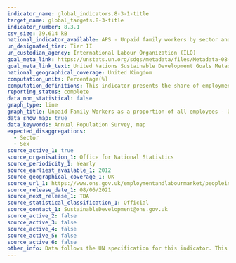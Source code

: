 ```yaml
---
indicator_name: global_indicators.8-3-1-title
target_name: global_targets.8-3-title
indicator_number: 8.3.1
csv_size: 39.614 kB
national_indicator_available: APS - Unpaid family workers by sector and sex
un_designated_tier: Tier II
un_custodian_agency: International Labour Organization (ILO)
goal_meta_link: https://unstats.un.org/sdgs/metadata/files/Metadata-08-03-01.pdf
goal_meta_link_text: United Nations Sustainable Development Goals Metadata (PDF 191 KB)
national_geographical_coverage: United Kingdom
computation_units: Percentage(%)
computation_definitions: This indicator presents the share of employment which is classified as informal employment in the total economy, and separately in agriculture and in non-agriculture.
reporting_status: complete
data_non_statistical: false
graph_type: line
graph_title: Unpaid Family Workers as a proportion of all employees - United Kingdom
data_show_map: true
data_keywords: Annual Population Survey, map
expected_disaggregations:
  - Sector
  - Sex
source_active_1: true
source_organisation_1: Office for National Statistics
source_periodicity_1: Yearly
source_earliest_available_1: 2012
source_geographical_coverage_1: UK
source_url_1: https://www.ons.gov.uk/employmentandlabourmarket/peopleinwork/employmentandemployeetypes/adhocs/13308informalemploymentintheagriculturalandnonagriculturalsectorsbysexcountryandregionoftheuk2012to2020
source_release_date_1: 08/06/2021
source_next_release_1: TBA
source_statistical_classification_1: Official
source_contact_1: SustainableDevelopment@ons.gov.uk
source_active_2: false
source_active_3: false
source_active_4: false
source_active_5: false
source_active_6: false
other_info: Data follows the UN specification for this indicator. This indicator has been identified in collaboration with topic experts.
---
```

